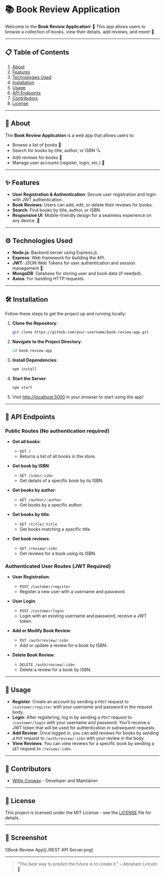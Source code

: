 # 📚 Book Review Application

Welcome to the **Book Review Application**! 🎉 This app allows users to browse a collection of books, view their details, add reviews, and more! 🚀

---

## 📋 Table of Contents

1. [About](#about)
2. [Features](#features)
3. [Technologies Used](#technologies-used)
4. [Installation](#installation)
5. [Usage](#usage)
6. [API Endpoints](#api-endpoints)
7. [Contributors](#contributors)
8. [License](#license)

---

## 🧐 About

The **Book Review Application** is a web app that allows users to:
- Browse a list of books 📖
- Search for books by title, author, or ISBN 🔍
- Add reviews for books 📝
- Manage user accounts (register, login, etc.) 🔑

---

## ✨ Features

- **User Registration & Authentication**: Secure user registration and login with JWT authentication.
- **Book Reviews**: Users can add, edit, or delete their reviews for books.
- **Search**: Find books by title, author, or ISBN.
- **Responsive UI**: Mobile-friendly design for a seamless experience on any device. 📱

---

## ⚙️ Technologies Used

- **Node.js**: Backend server using Express.js.
- **Express**: Web framework for building the API.
- **JWT**: JSON Web Tokens for user authentication and session management 🔐.
- **MongoDB**: Database for storing user and book data (if needed).
- **Axios**: For handling HTTP requests.

---

## 🛠️ Installation

Follow these steps to get the project up and running locally:

1. **Clone the Repository**:
    ```bash
    git clone https://github.com/your-username/book-review-app.git
    ```

2. **Navigate to the Project Directory**:
    ```bash
    cd book-review-app
    ```

3. **Install Dependencies**:
    ```bash
    npm install
    ```

4. **Start the Server**:
    ```bash
    npm start
    ```

5. Visit [http://localhost:5000](http://localhost:5000) in your browser to start using the app!

---

## 📑 API Endpoints

### Public Routes (No authentication required)

- **Get all books**:
    - `GET /`
    - Returns a list of all books in the store.

- **Get book by ISBN**:
    - `GET /isbn/:isbn`
    - Get details of a specific book by its ISBN.

- **Get books by author**:
    - `GET /author/:author`
    - Get books by a specific author.

- **Get books by title**:
    - `GET /title/:title`
    - Get books matching a specific title.

- **Get book reviews**:
    - `GET /review/:isbn`
    - Get reviews for a book using its ISBN.

### Authenticated User Routes (JWT Required)

- **User Registration**:
    - `POST /customer/register`
    - Register a new user with a username and password.

- **User Login**:
    - `POST /customer/login`
    - Login with an existing username and password, receive a JWT token.

- **Add or Modify Book Review**:
    - `PUT /auth/review/:isbn`
    - Add or update a review for a book by ISBN.

- **Delete Book Review**:
    - `DELETE /auth/review/:isbn`
    - Delete a review for a book by ISBN.

---

## 🚀 Usage

- **Register**: Create an account by sending a `POST` request to `/customer/register` with your username and password in the request body.
- **Login**: After registering, log in by sending a `POST` request to `/customer/login` with your username and password. You’ll receive a JWT token that will be used for authentication in subsequent requests.
- **Add Review**: Once logged in, you can add reviews for books by sending a `PUT` request to `/auth/review/:isbn` with your review in the body.
- **View Reviews**: You can view reviews for a specific book by sending a `GET` request to `/review/:isbn`.

---

## 🤝 Contributors

- [Willie Conway](https://github.com/Willie-Conway) - Developer and Maintainer.


---

## 📝 License

This project is licensed under the MIT License - see the [LICENSE](LICENSE) file for details.

---

## 📌 Screenshot

![Book Review App](./REST API Server.png)

---

> "The best way to predict the future is to create it." – Abraham Lincoln 🌟

